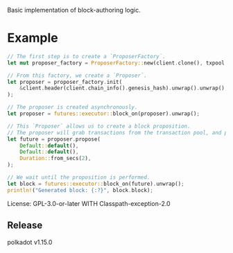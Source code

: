 Basic implementation of block-authoring logic.

# Example

```rust
// The first step is to create a `ProposerFactory`.
let mut proposer_factory = ProposerFactory::new(client.clone(), txpool.clone(), None);

// From this factory, we create a `Proposer`.
let proposer = proposer_factory.init(
	&client.header(client.chain_info().genesis_hash).unwrap().unwrap(),
);

// The proposer is created asynchronously.
let proposer = futures::executor::block_on(proposer).unwrap();

// This `Proposer` allows us to create a block proposition.
// The proposer will grab transactions from the transaction pool, and put them into the block.
let future = proposer.propose(
	Default::default(),
	Default::default(),
	Duration::from_secs(2),
);

// We wait until the proposition is performed.
let block = futures::executor::block_on(future).unwrap();
println!("Generated block: {:?}", block.block);
```


License: GPL-3.0-or-later WITH Classpath-exception-2.0


## Release

polkadot v1.15.0
